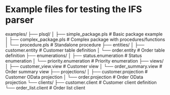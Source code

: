 # Example files for testing the IFS parser

examples/
├── plsql/
│   ├── simple_package.pls      # Basic package example
│   ├── complex_package.pls     # Complex package with procedures/functions
│   └── procedure.pls           # Standalone procedure
├── entities/
│   ├── customer.entity         # Customer table definition
│   └── order.entity           # Order table definition
├── enumerations/
│   ├── status.enumeration      # Status enumeration
│   └── priority.enumeration    # Priority enumeration
├── views/
│   ├── customer_view.view      # Customer view
│   └── order_summary.view     # Order summary view
├── projections/
│   ├── customer.projection     # Customer OData projection
│   └── order.projection       # Order OData projection
└── clients/
    ├── customer.client         # Customer client definition
    └── order_list.client      # Order list client
